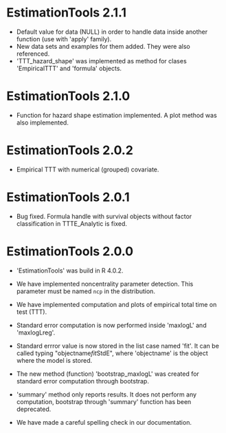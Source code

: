 # EstimationTools 2.1.1

- Default value for data (NULL) in order to handle data inside another function (use with 'apply' family).
- New data sets and examples for them added. They were also referenced.
- 'TTT_hazard_shape' was implemented as method for clases 'EmpiricalTTT' and 'formula' objects.

# EstimationTools 2.1.0

- Function for hazard shape estimation implemented. A plot method was also implemented.

# EstimationTools 2.0.2

- Empirical TTT with numerical (grouped) covariate.

# EstimationTools 2.0.1

- Bug fixed. Formula handle with survival objects without factor classification in TTTE_Analytic is fixed.

# EstimationTools 2.0.0

- 'EstimationTools' was build in R 4.0.2.

- We have implemented noncentrality parameter detection. This parameter must be named
`ncp` in the distribution.

- We have implemented computation and plots of empirical total time on test (TTT).

- Standard error computation is now performed inside 'maxlogL' and 'maxlogLreg'.

- Standard errror value is now stored in the list case named 'fit'. It can be called typing "objectname$fit$StdE", where 'objectname' is the object where the model is stored.

- The new method (function) 'bootstrap_maxlogL' was created for standard error computation through bootstrap.

- 'summary' method only reports results. It does not perform any computation, bootstrap through 'summary' function has been deprecated.

- We have made a careful spelling check in our documentation.
